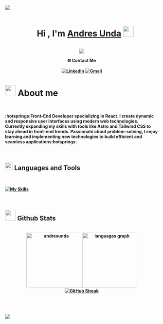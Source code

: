 <img src="https://user-images.githubusercontent.com/73097560/115834477-dbab4500-a447-11eb-908a-139a6edaec5c.gif">

<div>

<div id="user-content-toc">
  <ul align="center">
    <summary>
      <h1 style="display: inline-block" align="center"">
      <b>Hi , I'm 
      <a href="www.linkedin.com/in/andres-unda-armas-987640142" target="_blank">Andres Unda</a> 
      <img src="https://media.giphy.com/media/hvRJCLFzcasrR4ia7z/giphy.gif" width="35">
      </h1>
      </summary>
  </ul>
</div>
  
<p align="center">
  <a href="https://github.com/DenverCoder1/readme-typing-svg">
  <img src="https://readme-typing-svg.herokuapp.com?font=Time+New+Roman&color=cyan&size=25&center=true&vCenter=true&width=500&height=100&lines=Front+End+Developer">
</a>

</p>
</div>


<div align="center">
 🌐  Contact Me
</div>

<div align="center">
</br>
<a href="www.linkedin.com/in/andres-unda-armas-987640142" target="_blank"><img src="https://img.shields.io/badge/LinkedIn-0077B5?style=for-the-badge&logo=linkedin&logoColor=white" alt="LinkedIn"></a>
<a href="mailto:undadevcode@gmail.com" target="_blank"><img src="https://img.shields.io/badge/Gmail-D14836?style=for-the-badge&logo=gmail&logoColor=white" alt="Gmail"></a>
</div>


# <picture><img src = "https://github.com/7oSkaaa/7oSkaaa/blob/main/Images/about_me.gif?raw=true" width = 35px></picture><b> About me</b>

<br>

<p>:hotsprings:Front-End Developer specializing in React. I create dynamic and responsive user interfaces using modern web technologies. Currently expanding my skills with tools like Astro and Tailwind CSS to stay ahead in front-end trends. Passionate about problem-solving, I enjoy learning and implementing new technologies to build efficient and seamless applications:hotsprings:</p>

<br>


## <img src="https://media2.giphy.com/media/QssGEmpkyEOhBCb7e1/giphy.gif?cid=ecf05e47a0n3gi1bfqntqmob8g9aid1oyj2wr3ds3mg700bl&rid=giphy.gif" width ="25"><b> Languages and Tools</b>
<br>


[![My Skills](https://skillicons.dev/icons?i=js,html,css,react,laravel,figma,github,git,tailwind,mui,bootstrap,postman,php,mysql,vscode,angular,astro,nodejs,npm)](https://skillicons.dev)



<br>


## <img src="https://media.giphy.com/media/iY8CRBdQXODJSCERIr/giphy.gif" width="35"><b> Github Stats </b>
<br>

<div align="center">
  
<a href="https://github.com/andresunda">
  <img src="https://github-readme-stats.vercel.app/api?username=andresunda&hide_title=false&hide_rank=false&show_icons=true&include_all_commits=true&count_private=true&disable_animations=false&theme=github_dark&locale=en&hide_border=false" height="180" alt="andresunda"  />
  <img src="https://github-readme-stats.vercel.app/api/top-langs?username=andresunda&locale=en&hide_title=false&layout=compact&card_width=320&langs_count=8&theme=github_dark&hide_border=false" height="180" alt="languages graph"  />
  </br>
  <a href="https://git.io/streak-stats"><img src="https://github-readme-streak-stats.herokuapp.com?user=andresunda&theme=github-dark-blue&border_radius=6" alt="GitHub Streak" /></a>
</a>

</div>

<br>
<br>
<br>

<br>
<img src="https://user-images.githubusercontent.com/73097560/115834477-dbab4500-a447-11eb-908a-139a6edaec5c.gif">
<br>
